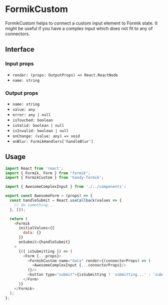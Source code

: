 # FormikCustom

FormikCustom helps to connect a custom input element to Formik state.
It might be useful if you have a complex input which does not fit to any of connectors.

## Interface

### Input props

* `render: (props: OutputProps) => React.ReactNode`
* `name: string`

### Output props

* `name: string`
* `value: any`
* `error: any | null`
* `isTouched: boolean`
* `isValid: boolean | null`
* `isInvalid: boolean | null`
* `onChange: (value: any) => void`
* `onBlur: FormikHandlers['handleBlur']`

## Usage

```js
import React from 'react';
import { Formik, Form } from "formik";
import { FormikCustom } from 'handy-formik';

import { AwesomeComplexInput } from './../components';

export const AwesomeForm = (props) => {
  const handleSubmit = React.useCallback(values => {
    // do something...
  }, []);

  return (
    <Formik
      initialValues={{
        data: {}
      }}
      onSubmit={handleSubmit}
    >
      {({ isSubmitting }) => (
        <Form {...props}>
          <FormikCustom name="data" render={(connectorProps) => (
            <AwesomeComplexInput {...connectorProps}/>
          )}/>
          <button type="submit">{isSubmitting ? 'submitting...' : 'submit'}</button>
        </Form>
      )}
    </Formik>
  );
};
```
